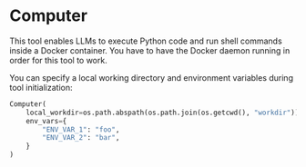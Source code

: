 # Computer

This tool enables LLMs to execute Python code and run shell commands inside a Docker container. You have to have the Docker daemon running in order for this tool to work.

You can specify a local working directory and environment variables during tool initialization:

```python
Computer(
    local_workdir=os.path.abspath(os.path.join(os.getcwd(), "workdir")),
    env_vars={
        "ENV_VAR_1": "foo",
        "ENV_VAR_2": "bar",
    }
)
```